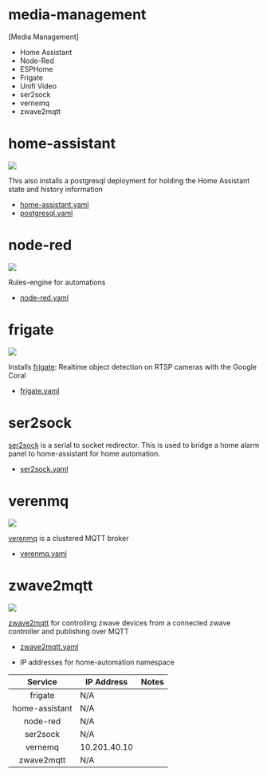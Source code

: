# media-management

[Media Management]

* Home Assistant
* Node-Red
* ESPHome
* Frigate
* Unifi Video
* ser2sock
* vernemq
* zwave2mqtt


# home-assistant

![](https://i.imgur.com/OMwEZYO.png)

This also installs a postgresql deployment for holding the Home Assistant state and history information

* [home-assistant.yaml](home-assistant/home-assistant.yaml)
* [postgresql.yaml](home-assistant/postgresql.yaml)

# node-red

![](https://i.imgur.com/XxN4KJK.png)

Rules-engine for automations

* [node-red.yaml](node-red/node-red.yaml)


# frigate

![](https://i.imgur.com/hv7bh6m.png)

Installs [frigate](https://github.com/blakeblackshear/frigate/): Realtime object detection on RTSP cameras with the Google Coral

* [frigate.yaml](frigate/frigate.yaml)


# ser2sock

[ser2sock](https://github.com/nutechsoftware/ser2sock) is a serial to socket redirector.  This is used to bridge a home alarm panel to home-assistant for home automation.

* [ser2sock.yaml](ser2sock/ser2sock.yaml)

# verenmq

![](https://i.imgur.com/VQ5AZIV.png)

[verenmq](https://github.com/vernemq/vernemq) is a clustered MQTT broker

* [verenmq.yaml](verenmq/verenmq.yaml)

# zwave2mqtt

![](https://i.imgur.com/p0hlTFG.png)

[zwave2mqtt](https://github.com/OpenZWave/Zwave2Mqtt) for controlling zwave devices from a connected zwave controller and publishing over MQTT

* [zwave2mqtt.yaml](zwave2mqtt/zwave2mqtt.yaml)


* IP addresses for home-automation namespace

|     Service    	| IP Address   	| Notes 	|
|:--------------:	|--------------	|-------	|
| frigate        	| N/A          	|       	|
| home-assistant 	| N/A          	|       	|
| node-red       	| N/A          	|       	|
| ser2sock       	| N/A          	|       	|
| vernemq        	| 10.201.40.10 	|       	|
| zwave2mqtt     	| N/A          	|       	|
